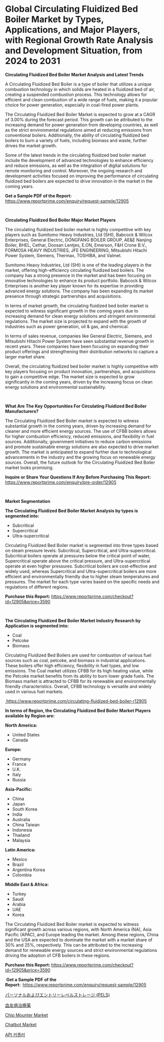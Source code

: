 <p><h1>Global Circulating Fluidized Bed Boiler Market by Types, Applications, and Major Players, with Regional Growth Rate Analysis and Development Situation, from 2024 to 2031</h1></p><p><strong>Circulating Fluidized Bed Boiler Market Analysis and Latest Trends</strong></p>
<p><p>A Circulating Fluidized Bed Boiler is a type of boiler that utilizes a unique combustion technology in which solids are heated in a fluidized bed of air, creating a suspended combustion process. This technology allows for efficient and clean combustion of a wide range of fuels, making it a popular choice for power generation, especially in coal-fired power plants.</p><p>The Circulating Fluidized Bed Boiler Market is expected to grow at a CAGR of 3.00% during the forecast period. This growth can be attributed to the increasing demand for power generation from developing countries, as well as the strict environmental regulations aimed at reducing emissions from conventional boilers. Additionally, the ability of circulating fluidized bed boilers to burn a variety of fuels, including biomass and waste, further drives the market growth.</p><p>Some of the latest trends in the circulating fluidized bed boiler market include the development of advanced technologies to enhance efficiency and reduce emissions, as well as the integration of digital solutions for remote monitoring and control. Moreover, the ongoing research and development activities focused on improving the performance of circulating fluidized bed boilers are expected to drive innovation in the market in the coming years.</p></p>
<p><strong>Get a Sample PDF of the Report:&nbsp;</strong> <a href="https://www.reportprime.com/enquiry/request-sample/12905">https://www.reportprime.com/enquiry/request-sample/12905</a></p>
<p>&nbsp;</p>
<p><strong>Circulating Fluidized Bed Boiler Major Market Players</strong></p>
<p><p>The circulating fluidized bed boiler market is highly competitive with key players such as Sumitomo Heavy Industries, Ltd (SHI), Babcock & Wilcox Enterprises, General Electric, DONGFANG BOILER GROUP, AE&E Nanjing Boiler, BHEL, Cethar, Doosan Lentjes, E.ON, Emerson, F&H Crone B.V., FORMOSA HEAVY INDUSTRIES, JFE ENGINEERING, Mitsubishi Hitachi Power System, Siemens, Thermax, TOSHIBA, and Valmet.</p><p>Sumitomo Heavy Industries, Ltd (SHI) is one of the leading players in the market, offering high-efficiency circulating fluidized bed boilers. The company has a strong presence in the market and has been focusing on innovative technologies to enhance its product portfolio. Babcock & Wilcox Enterprises is another key player known for its expertise in providing advanced energy solutions. The company has been expanding its market presence through strategic partnerships and acquisitions.</p><p>In terms of market growth, the circulating fluidized bed boiler market is expected to witness significant growth in the coming years due to increasing demand for clean energy solutions and stringent environmental regulations. The market size is projected to expand with the growth of industries such as power generation, oil & gas, and chemical.</p><p>In terms of sales revenue, companies like General Electric, Siemens, and Mitsubishi Hitachi Power System have seen substantial revenue growth in recent years. These companies have been focusing on expanding their product offerings and strengthening their distribution networks to capture a larger market share.</p><p>Overall, the circulating fluidized bed boiler market is highly competitive with key players focusing on product innovation, partnerships, and acquisitions to gain a competitive edge. The market size is expected to grow significantly in the coming years, driven by the increasing focus on clean energy solutions and environmental sustainability.</p></p>
<p>&nbsp;</p>
<p><strong>What Are The Key Opportunities For Circulating Fluidized Bed Boiler Manufacturers?</strong></p>
<p><p>The Circulating Fluidized Bed Boiler market is expected to witness substantial growth in the coming years, driven by increasing demand for cleaner and more efficient energy sources. The use of CFBB boilers allows for higher combustion efficiency, reduced emissions, and flexibility in fuel sources. Additionally, government initiatives to reduce carbon emissions and promote sustainable energy solutions are also expected to drive market growth. The market is anticipated to expand further due to technological advancements in the industry and the growing focus on renewable energy sources. Overall, the future outlook for the Circulating Fluidized Bed Boiler market looks promising.</p></p>
<p><strong>Inquire or Share Your Questions If Any Before Purchasing This Report:</strong> <a href="https://www.reportprime.com/enquiry/pre-order/12905">https://www.reportprime.com/enquiry/pre-order/12905</a></p>
<p>&nbsp;</p>
<p><strong>Market Segmentation</strong></p>
<p><strong>The Circulating Fluidized Bed Boiler Market Analysis by types is segmented into:</strong></p>
<p><ul><li>Subcritical</li><li>Supercritical</li><li>Ultra-supercritical</li></ul></p>
<p><p>Circulating Fluidized Bed Boiler market is segmented into three types based on steam pressure levels: Subcritical, Supercritical, and Ultra-supercritical. Subcritical boilers operate at pressures below the critical point of water, Supercritical operate above the critical pressure, and Ultra-supercritical operate at even higher pressures. Subcritical boilers are cost-effective and widely used, whereas Supercritical and Ultra-supercritical boilers are more efficient and environmentally friendly due to higher steam temperatures and pressures. The market for each type varies based on the specific needs and regulations of different regions.</p></p>
<p><strong>Purchase this Report:&nbsp;</strong><a href="https://www.reportprime.com/checkout?id=12905&price=3590">https://www.reportprime.com/checkout?id=12905&price=3590</a></p>
<p>&nbsp;</p>
<p><strong>The Circulating Fluidized Bed Boiler Market Industry Research by Application is segmented into:</strong></p>
<p><ul><li>Coal</li><li>Petcoke</li><li>Biomass</li></ul></p>
<p><p>Circulating Fluidized Bed Boilers are used for combustion of various fuel sources such as coal, petcoke, and biomass in industrial applications. These boilers offer high efficiency, flexibility in fuel types, and low emissions. The Coal market utilizes CFBB for its high heating value, while the Petcoke market benefits from its ability to burn lower grade fuels. The Biomass market is attracted to CFBB for its renewable and environmentally friendly characteristics. Overall, CFBB technology is versatile and widely used in various fuel markets.</p></p>
<p><a href="https://www.reportprime.com/circulating-fluidized-bed-boiler-r12905">&nbsp;https://www.reportprime.com/circulating-fluidized-bed-boiler-r12905</a></p>
<p><strong>In terms of Region, the Circulating Fluidized Bed Boiler Market Players available by Region are:</strong></p>
<p>
    <p> <strong> North America: </strong>
        <ul>
            <li>United States</li>
            <li>Canada</li>
        </ul>
        </p> 
    <p> <strong> Europe: </strong>
        <ul>
            <li>Germany</li>
            <li>France</li>
            <li>U.K.</li>
            <li>Italy</li>
            <li>Russia</li>
        </ul>
        </p> 
    <p> <strong> Asia-Pacific: </strong>
        <ul>
            <li>China</li>
            <li>Japan</li>
            <li>South Korea</li>
            <li>India</li>
            <li>Australia</li>
            <li>China Taiwan</li>
            <li>Indonesia</li>
            <li>Thailand</li>
            <li>Malaysia</li>
        </ul>
        </p> 
    <p> <strong> Latin America: </strong>
        <ul>
            <li>Mexico</li>
            <li>Brazil</li>
            <li>Argentina Korea</li>
            <li>Colombia</li>
        </ul>
        </p> 
    <p> <strong> Middle East & Africa: </strong>
        <ul>
            <li>Turkey</li>
            <li>Saudi</li>
            <li>Arabia</li>
            <li>UAE</li>
            <li>Korea</li>
        </ul>
    </p>
    </p>
<p><p>The Circulating Fluidized Bed Boiler market is expected to witness significant growth across various regions, with North America (NA), Asia Pacific (APAC), and Europe leading the market. Among these regions, China and the USA are expected to dominate the market with a market share of 30% and 25%, respectively. This can be attributed to the increasing demand for renewable energy sources and strict environmental regulations driving the adoption of CFB boilers in these regions.</p></p>
<p><strong>Purchase this Report: </strong><a href="https://www.reportprime.com/checkout?id=12905&price=3590">https://www.reportprime.com/checkout?id=12905&price=3590</a></p>
<p>&nbsp;<strong>Get a Sample PDF of the Report:&nbsp;&nbsp;</strong><a href="https://www.reportprime.com/enquiry/request-sample/12905">https://www.reportprime.com/enquiry/request-sample/12905</a></p>
<p><strong></strong></p>
<p><p><a href="https://medium.com/@pollynsatcherayted345/%E5%80%8B%E4%BA%BA%E3%81%8A%E3%82%88%E3%81%B3%E3%82%A8%E3%83%B3%E3%83%88%E3%83%AA%E3%83%BC%E3%83%AC%E3%83%99%E3%83%AB%E3%81%AE%E3%82%B9%E3%83%88%E3%83%AC%E3%83%BC%E3%82%B8-pels-%E5%B8%82%E5%A0%B4%E8%A6%8F%E6%A8%A1-cagr-%E3%83%88%E3%83%AC%E3%83%B3%E3%83%892024-2030-9efa168ca628">パーソナルおよびエントリーレベルストレージ (PELS)</a></p><p><a href="https://medium.com/@shawnsmihv6/%E8%A1%80%E5%8F%8B%E7%97%85%E6%B2%BB%E7%99%82%E5%B8%82%E5%A0%B4%E3%81%AF-2031%E5%B9%B4%E3%81%BE%E3%81%A7%E3%81%AE%E5%B8%82%E5%A0%B4%E3%82%B7%E3%82%A7%E3%82%A2-%E3%82%B5%E3%82%A4%E3%82%BA-%E4%BA%88%E6%B8%AC%E3%82%92%E9%87%8D%E7%82%B9%E3%81%AB%E3%81%97%E3%81%A6%E3%81%84%E3%81%BE%E3%81%99-4bc38300c105">血友病治療薬</a></p><p><a href="https://github.com/Whitneyboyettebo9kiw7yr13/Market-Research-Report-List-2/blob/main/chip-mounter-market.md">Chip Mounter Market</a></p><p><a href="https://github.com/sonuprakash1/Market-Research-Report-List-2/blob/main/chatbot-market.md">Chatbot Market</a></p><p><a href="https://github.com/Elenrrera7685/Market-Research-Report-List-1/blob/main/935101319107.md">API 커플러</a></p></p>